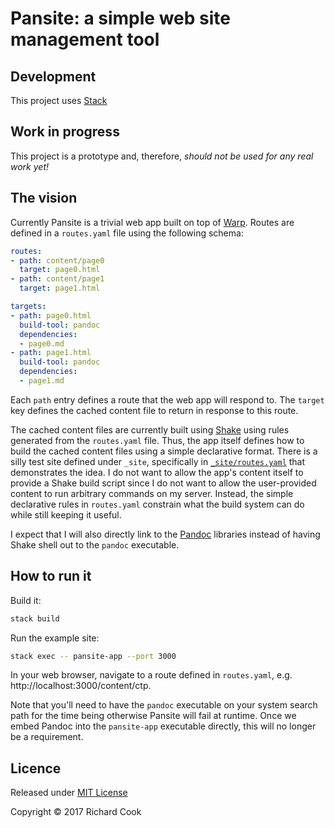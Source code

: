 # Pansite: a simple web site management tool

## Development

This project uses [Stack][stack]

## Work in progress

This project is a prototype and, therefore, _should not be used for any real work yet!_

## The vision

Currently Pansite is a trivial web app built on top of [Warp][warp-hackage]. Routes are defined in a `routes.yaml` file using the following schema:

```yaml
routes:
- path: content/page0
  target: page0.html
- path: content/page1
  target: page1.html

targets:
- path: page0.html
  build-tool: pandoc
  dependencies:
  - page0.md
- path: page1.html
  build-tool: pandoc
  dependencies:
  - page1.md
```

Each `path` entry defines a route that the web app will respond to. The `target` key defines the cached content file to return in response to this route.

The cached content files are currently built using [Shake][shake] using rules generated from the `routes.yaml` file. Thus, the app itself defines how to build the cached content files using a simple declarative format. There is a silly test site defined under `_site`, specifically in [`_site/routes.yaml`][routes-example] that demonstrates the idea. I do not want to allow the app's content itself to provide a Shake build script since I do not want to allow the user-provided content to run arbitrary commands on my server. Instead, the simple declarative rules in `routes.yaml` constrain what the build system can do while still keeping it useful.

I expect that I will also directly link to the [Pandoc][pandoc-hackage] libraries instead of having Shake shell out to the `pandoc` executable.

## How to run it

Build it:

```bash
stack build
```

Run the example site:

```bash
stack exec -- pansite-app --port 3000
```

In your web browser, navigate to a route defined in `routes.yaml`, e.g. http://localhost:3000/content/ctp.

Note that you'll need to have the `pandoc` executable on your system search path for the time being otherwise Pansite will fail at runtime. Once we embed Pandoc into the `pansite-app` executable directly, this will no longer be a requirement.

## Licence

Released under [MIT License][licence]

Copyright &copy; 2017 Richard Cook

[gnu-make]: https://www.gnu.org/software/make/
[licence]: LICENSE
[pandoc-hackage]: https://hackage.haskell.org/package/pandoc
[routes-example]: _site/routes.yaml
[shake]: http://shakebuild.com/
[stack]: https://haskellstack.org/
[warp-hackage]: https://hackage.haskell.org/package/warp
